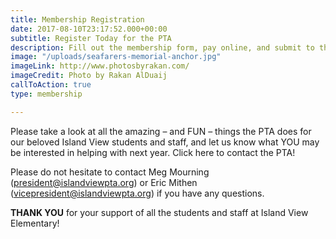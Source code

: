 ```yaml
---
title: Membership Registration
date: 2017-08-10T23:17:52.000+00:00
subtitle: Register Today for the PTA
description: Fill out the membership form, pay online, and submit to the PTA board.
image: "/uploads/seafarers-memorial-anchor.jpg"
imageLink: http://www.photosbyrakan.com/
imageCredit: Photo by Rakan AlDuaij
callToAction: true
type: membership

---
```

Please take a look at all the amazing – and FUN – things the PTA does for our beloved Island View students and staff, and let us know what YOU may be interested in helping with next year. Click here to contact the PTA!

Please do not hesitate to contact Meg Mourning ([president@islandviewpta.org](ivepta@gmail.com)) or Eric Mithen ([vicepresident@islandviewpta.org](ivepta@gmail.com)) if you have any questions.

**THANK YOU** for your support of all the students and staff at Island View Elementary!